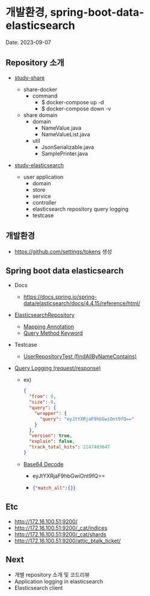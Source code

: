 # 개발환경, spring-boot-data-elasticsearch

Date: 2023-09-07

## Repository 소개

- [study-share](https://github.com/spectra-study/study-share)
  - share-docker
    - command
      - $ docker-compose up -d
      - $ docker-compose down -v
  - share domain
    - domain
      - NameValue.java
      - NameValueList.java
    - util
      - JsonSerializable.java
      - SamplePrinter.java

- [study-elasticsearch](https://github.com/spectra-study/study-elasticsearch)
  - user application
    - domain
    - store
    - service
    - controller
    - elasticsearch repository query logging
    - testcase

## 개발환경

- https://github.com/settings/tokens 생성

## Spring boot data elasticsearch

- Docs
  - https://docs.spring.io/spring-data/elasticsearch/docs/4.4.15/reference/html/

- [ElasticsearchRepository](https://docs.spring.io/spring-data/elasticsearch/docs/current/api/org/springframework/data/elasticsearch/repository/ElasticsearchRepository.html)
  - [Mapping Annotation](https://docs.spring.io/spring-data/elasticsearch/docs/4.4.15/reference/html/#elasticsearch.mapping.meta-model.annotations)
  - [Query Method Keyword](https://docs.spring.io/spring-data/elasticsearch/docs/4.4.15/reference/html/#appendix.query.method.predicate)

- Testcase
  - [UserRepositoryTest (findAllByNameContains)](https://github.com/spectra-study/study-elasticsearch/blob/main/user/src/test/java/com/study/es/user/store/elasticsearch/repository/UserRepositoryTest.java)

- [Query Logging (request/response)](https://docs.spring.io/spring-data/elasticsearch/docs/4.4.15/reference/html/#elasticsearch.clients.logging)

  - ex)

    ```json
    {
      "from": 0,
      "size": 0,
      "query": {
        "wrapper": {
          "query": "eyJtYXRjaF9hbGwiOnt9fQ=="
        }
      },
      "version": true,
      "explain": false,
      "track_total_hits": 2147483647
    }
    ```

  - [Base64 Decode](https://www.base64decode.org/)

    - eyJtYXRjaF9hbGwiOnt9fQ==

    - ```json
      {"match_all":{}}
      ```

## Etc

- http://172.16.100.51:9200/
- http://172.16.100.51:9200/_cat/indices
- http://172.16.100.51:9200/_cat/shards
- http://172.16.100.51:9200/attic_btalk_ticket/

## Next

- 개별 repository 소개 및 코드리뷰
- Application logging in elasticsearch
- Elasticsearch client
